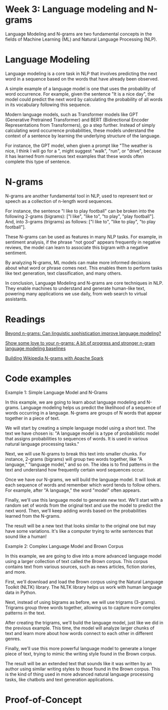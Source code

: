 # Week 3: Language modeling and N-grams

Language Modeling and N-grams are two fundamental concepts in the fields of Machine Learning (ML) and Natural Language Processing (NLP).

# Language Modeling
Language modeling is a core task in NLP that involves predicting the next word in a sequence based on the words that have already been observed.

A simple example of a language model is one that uses the probability of word occurrence. For example, given the sentence "It is a nice day", the model could predict the next word by calculating the probability of all words in its vocabulary following this sequence.

Modern language models, such as Transformer models like GPT (Generative Pretrained Transformer) and BERT (Bidirectional Encoder Representations from Transformers), go a step further. Instead of simply calculating word occurrence probabilities, these models understand the context of a sentence by learning the underlying structure of the language.

For instance, the GPT model, when given a prompt like "The weather is nice, I think I will go for a ", might suggest "walk", "run", or "drive", because it has learned from numerous text examples that these words often complete this type of sentence.

# N-grams
N-grams are another fundamental tool in NLP, used to represent text or speech as a collection of n-length word sequences.

For instance, the sentence "I like to play football" can be broken into the following 2-grams (bigrams): ["I like", "like to", "to play", "play football"]. And, into 3-grams (trigrams) as follows: ["I like to", "like to play", "to play football"].

These N-grams can be used as features in many NLP tasks. For example, in sentiment analysis, if the phrase "not good" appears frequently in negative reviews, the model can learn to associate this bigram with a negative sentiment.

By analyzing N-grams, ML models can make more informed decisions about what word or phrase comes next. This enables them to perform tasks like text generation, text classification, and many others.

In conclusion, Language Modeling and N-grams are core techniques in NLP. They enable machines to understand and generate human-like text, powering many applications we use daily, from web search to virtual assistants.

# Readings

[Beyond n-grams: Can linguistic sophistication improve language modeling?](https://aclanthology.org/P98-1028.pdf)

[Show some love to your n-grams: A bit of progress and stronger n-gram language modeling baselines](https://api.repository.cam.ac.uk/server/api/core/bitstreams/83d21f26-066b-4894-915b-63c7749b8a3f/content)

[Building Wikipedia N-grams with Apache Spark
](https://www.researchgate.net/profile/Jorge-Fonseca-10/publication/361805716_Building_Wikipedia_N-grams_with_Apache_Spark/links/63146b815eed5e4bd1468051/Building-Wikipedia-N-grams-with-Apache-Spark.pdf)

# Code examples

Example 1: Simple Language Model and N-Grams

In this example, we are going to learn about language modeling and N-grams. Language modeling helps us predict the likelihood of a sequence of words occurring in a language. N-grams are groups of N words that appear together in a piece of text.

We will start by creating a simple language model using a short text. The text we have chosen is: "A language model is a type of probabilistic model that assigns probabilities to sequences of words. It is used in various natural language processing tasks."

Next, we will use N-grams to break this text into smaller chunks. For instance, 2-grams (bigrams) will group two words together, like "A language," "language model," and so on. The idea is to find patterns in the text and understand how frequently certain word sequences occur.

Once we have our N-grams, we will build the language model. It will look at each sequence of words and remember which word tends to follow others. For example, after "A language," the word "model" often appears.

Finally, we'll use this language model to generate new text. We'll start with a random set of words from the original text and use the model to predict the next word. Then, we'll keep adding words based on the probabilities learned from the N-grams.

The result will be a new text that looks similar to the original one but may have some variations. It's like a computer trying to write sentences that sound like a human!

Example 2: Complex Language Model and Brown Corpus

In this example, we are going to dive into a more advanced language model using a larger collection of text called the Brown corpus. This corpus contains text from various sources, such as news articles, fiction stories, and more.

First, we'll download and load the Brown corpus using the Natural Language Toolkit (NLTK) library. The NLTK library helps us work with human language data in Python.

Next, instead of using bigrams as before, we will use trigrams (3-grams). Trigrams group three words together, allowing us to capture more complex patterns in the text.

After creating the trigrams, we'll build the language model, just like we did in the previous example. This time, the model will analyze larger chunks of text and learn more about how words connect to each other in different genres.

Finally, we'll use this more powerful language model to generate a longer piece of text, trying to mimic the writing style found in the Brown corpus.

The result will be an extended text that sounds like it was written by an author using similar writing styles to those found in the Brown corpus. This is the kind of thing used in more advanced natural language processing tasks, like chatbots and text generation applications.

# Proof-of-Concept



